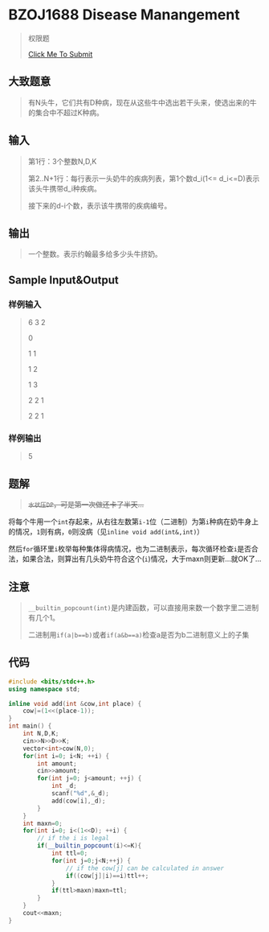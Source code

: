# BZOJ1688 Disease Manangement

> 权限题
> 
> [Click Me To Submit](http://summer.billchen.bid:8080/problem.php?id=2366/)

## 大致题意

> 有N头牛，它们共有D种病，现在从这些牛中选出若干头来，使选出来的牛的集合中不超过K种病。

## 输入

> 第1行：3个整数N,D,K
>
> 第2..N+1行：每行表示一头奶牛的疾病列表，第1个数d_i(1<= d_i<=D)表示该头牛携带d_i种疾病。
>
> 接下来的d-i个数，表示该牛携带的疾病编号。

## 输出

> 一个整数。表示约翰最多给多少头牛挤奶。

## Sample Input&Output

### 样例输入

> 6 3 2
> 
> 0
> 
> 1 1
> 
> 1 2
> 
> 1 3
> 
> 2 2 1
> 
> 2 2 1

### 样例输出

> 5

## 题解

> <del>`水状压DP`，可是第一次做还卡了半天...</del>

将每个牛用一个`int`存起来，从右往左数第`i-1`位（二进制）为第`i`种病在奶牛身上的情况，`1`则有病，`0`则没病（见`inline void add(int&,int)`）

然后`for`循环里`i`枚举每种集体得病情况，也为二进制表示，每次循环检查`i`是否合法，如果合法，则算出有几头奶牛符合这个(`i`)情况，大于maxn则更新...就OK了...

## 注意
> `__builtin_popcount(int)`是内建函数，可以直接用来数一个数字里二进制有几个1。
>
> 二进制用`if(a|b==b)`或者`if(a&b==a)`检查a是否为b二进制意义上的子集

## 代码

```cpp
#include <bits/stdc++.h>
using namespace std;

inline void add(int &cow,int place) {
    cow|=(1<<(place-1));
}
int main() {
    int N,D,K;
    cin>>N>>D>>K;
    vector<int>cow(N,0);
    for(int i=0; i<N; ++i) {
        int amount;
        cin>>amount;
        for(int j=0; j<amount; ++j) {
            int _d;
            scanf("%d",&_d);
            add(cow[i],_d);
        }
    }
    int maxn=0;
    for(int i=0; i<(1<<D); ++i) {
        // if the i is legal
        if(__builtin_popcount(i)<=K){
            int ttl=0;
            for(int j=0;j<N;++j) {
                // if the cow[j] can be calculated in answer
                if((cow[j]|i)==i)ttl++;
            }
            if(ttl>maxn)maxn=ttl;
        }
    }
    cout<<maxn;
}
```